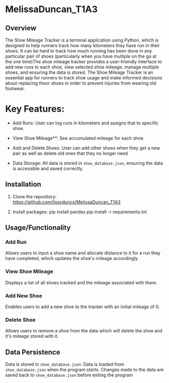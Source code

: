 # MelissaDuncan_T1A3
## Overview

The Shoe Mileage Tracker is a terminal application using Python, which is designed to help runners track how many kilometers they have run in their shoes. It can be hard to track how much running has been done in any particular pair of shoes (particularly when you have multiple on the go at the one time)The shoe mileage tracker provides a user-friendly interface to add new runs to each shoe, view selected shoe mileage, manage multiple shoes, and ensuring the data is stored.
The Shoe Mileage Tracker is an essential app for runners to track shoe usage and make informed decisions about replacing theor shoes in order to prevent injuries from wearing old footwear.

# Key Features:
- Add Runs: User can log runs in kilometers and assigns that to specific shoe. 
- View Shoe Mileage**: See accumulated mileage for each shoe.
- Add and Delete Shoes: User can add other shoes when they get a new pair as well as delete old ones that they no longer need

- Data Storage: All data is stored in `shoe_database.json`, ensuring the data is accessible and saved correctly.


## Installation

1. Clone the repository: https://github.com/lissyduncs/MelissaDuncan_T1A3

2. Install packages: pip install pandas
pip install -r requirements.txt

## Usage/Functionality

### Add Run

Allows users to input a shoe name and allocate distance to it for a run they have completed, which updates the shoe's mileage accordingly.

### View Shoe Mileage

Displays a list of all shoes tracked and the mileage associated with them.

### Add New Shoe

Enables users to add a new shoe to the tracker with an initial mileage of 0.

### Delete Shoe

Allows users to remove a shoe from the data which will delete the shoe and it's mileage stored with it.

## Data Persistence

Data is stored in `shoe_database.json`:
Data is loaded from `shoe_database.json` when the program starts.
Changes made to the data are saved back to `shoe_database.json` before exiting the program

